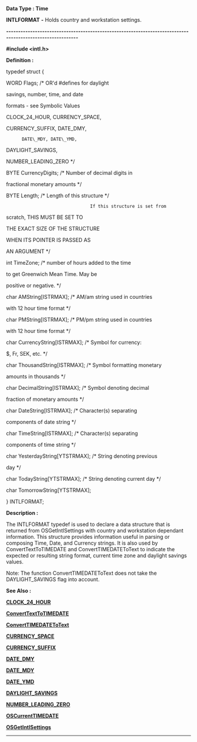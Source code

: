 




<!--
 /\* Font Definitions \*/
 @font-face
 {font-family:Courier;
 panose-1:2 7 4 9 2 2 5 2 4 4;}
@font-face
 {font-family:"Tms Rmn";
 panose-1:2 2 6 3 4 5 5 2 3 4;}
@font-face
 {font-family:Helv;
 panose-1:2 11 6 4 2 2 2 3 2 4;}
@font-face
 {font-family:"Cambria Math";
 panose-1:2 4 5 3 5 4 6 3 2 4;}
 /\* Style Definitions \*/
 p.MsoNormal, li.MsoNormal, div.MsoNormal
 {margin-top:0cm;
 margin-right:0cm;
 margin-bottom:8.0pt;
 margin-left:0cm;
 line-height:107%;
 font-size:11.0pt;
 font-family:"Calibri",sans-serif;}
.MsoChpDefault
 {font-size:11.0pt;}
.MsoPapDefault
 {margin-bottom:8.0pt;
 line-height:107%;}
 /\* Page Definitions \*/
 @page WordSection1
 {size:612.0pt 792.0pt;
 margin:72.0pt 72.0pt 72.0pt 72.0pt;}
div.WordSection1
 {page:WordSection1;}
-->




 


**Data Type : Time**



**INTLFORMAT** **-** Holds
country and workstation settings.


**----------------------------------------------------------------------------------------------------------**



**#include
<intl.h>**



**Definition :**



typedef struct {  

   WORD Flags;                   /\* OR'd #defines for daylight


                                 
  savings, number, time, and date


                                   
formats - see Symbolic Values


                                   
CLOCK\_24\_HOUR, CURRENCY\_SPACE,


                                   
CURRENCY\_SUFFIX, DATE\_DMY,


                         
          DATE\_MDY, DATE\_YMD,


                                   
DAYLIGHT\_SAVINGS,


                                   
NUMBER\_LEADING\_ZERO \*/  

   BYTE CurrencyDigits;          /\* Number of decimal digits in


                                   
fractional monetary amounts \*/  

   BYTE Length;                  /\* Length of this structure \*/  

                                    If this structure is set from


                                   
scratch, THIS MUST BE SET TO


                                   
THE EXACT SIZE OF THE STRUCTURE


                                   
WHEN ITS POINTER IS PASSED AS


                                   
AN ARGUMENT \*/  

   int  TimeZone;                /\* number of hours added to the time


                                   
to get Greenwich Mean Time. May be 


                                   
positive or negative. \*/  

   char AMString[ISTRMAX];       /\* AM/am string used in countries


                                   
with 12 hour time format \*/  

   char PMString[ISTRMAX];       /\* PM/pm string used in countries


                                   
with 12 hour time format \*/  

   char CurrencyString[ISTRMAX]; /\* Symbol for currency:


                                   
$, Fr, SEK, etc.  \*/  

   char ThousandString[ISTRMAX]; /\* Symbol formatting monetary


                                   
amounts in thousands  \*/  

   char DecimalString[ISTRMAX];  /\* Symbol denoting decimal


                                   
fraction of monetary amounts \*/  

   char DateString[ISTRMAX];     /\* Character(s) separating


                                   
components of date string \*/  

   char TimeString[ISTRMAX];     /\* Character(s) separating


                                   
components of time string \*/  

   char YesterdayString[YTSTRMAX]; /\* String denoting previous


                                   
day \*/  

   char TodayString[YTSTRMAX];   /\* String denoting current day \*/  

   char TomorrowString[YTSTRMAX];  

} INTLFORMAT;


 


**Description :**



The
INTLFORMAT typedef is used to declare a data structure that is returned from
OSGetIntlSettings with country and workstation dependant information.  This
structure provides information useful in parsing or composing Time, Date, and
Currency strings.  It is also used by ConvertTextToTIMEDATE and
ConvertTIMEDATEToText to indicate the expected or resulting string format,
current time zone and daylight savings values.


 


Note: The
function ConvertTIMEDATEToText does not take the DAYLIGHT\_SAVINGS flag  into
account.


 **See Also :**


**[CLOCK\_24\_HOUR](notes:///8525872100478C66/61FD4E9848264AD28525620B006BA8BD/9182185CC24D28EC85256206006EA176)**


**[ConvertTextToTIMEDATE](ConvertTextToTIMEDATE.md)**


**[ConvertTIMEDATEToText](ConvertTIMEDATEToText.md)**


**[CURRENCY\_SPACE](notes:///8525872100478C66/61FD4E9848264AD28525620B006BA8BD/EE0531D80ED84BC785256206006E9A7D)**


**[CURRENCY\_SUFFIX](notes:///8525872100478C66/61FD4E9848264AD28525620B006BA8BD/85255D56004D3F6385255BAC006D2200)**


**[DATE\_DMY](notes:///8525872100478C66/61FD4E9848264AD28525620B006BA8BD/521F7683DE15114E85256206006EA83E)**


**[DATE\_MDY](notes:///8525872100478C66/61FD4E9848264AD28525620B006BA8BD/AFC61CA593E33C0285256206006EA752)**


**[DATE\_YMD](notes:///8525872100478C66/61FD4E9848264AD28525620B006BA8BD/B16D53E7A5642C7685256206006EABE9)**


**[DAYLIGHT\_SAVINGS](notes:///8525872100478C66/61FD4E9848264AD28525620B006BA8BD/E8A000CA68F88E5D85256206006EA34E)**


**[NUMBER\_LEADING\_ZERO](NUMBER_LEADING_ZERO.md)**


**[OSCurrentTIMEDATE](OSCurrentTIMEDATE.md)**


**[OSGetIntlSettings](OSGetIntlSettings.md)**



----------------------------------------------------------------------------------------------------------


 





